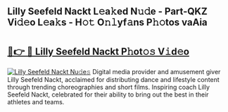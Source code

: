 ## Lilly Seefeld Nackt L𝚎a𝚔ed N𝚞𝚍e - Part-QKZ Vi𝚍𝚎o L𝚎a𝚔s - H𝚘𝚝 O𝚗𝚕yf𝚊ns P𝚑𝚘tos vaAia

# <h2><a href="http://kf3k5tp.oniu.top/?m=Lilly+Seefeld+Nackt">🔗👉 🔴 Lilly Seefeld Nackt P𝚑ot𝚘𝚜 V𝚒d𝚎o</a></h2>

[![Lilly Seefeld Nackt Nu𝚍e𝚜](https://i.imgur.com/0qMVB7G.gif)](http://kf3k5tp.oniu.top/?m=Lilly+Seefeld+Nackt)
Digital media provider and amusement giver Lilly Seefeld Nackt, acclaimed for distributing dance and lifestyle content through trending choreographies and short films. Inspiring coach Lilly Seefeld Nackt, celebrated for their ability to bring out the best in their athletes and teams.  
